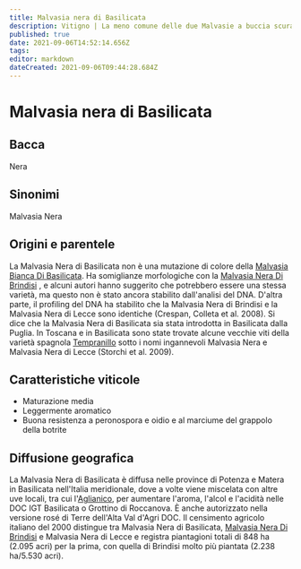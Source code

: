 ```yaml
---
title: Malvasia nera di Basilicata
description: Vitigno | La meno comune delle due Malvasie a buccia scura dell'Italia meridionale
published: true
date: 2021-09-06T14:52:14.656Z
tags: 
editor: markdown
dateCreated: 2021-09-06T09:44:28.684Z
---
```


# Malvasia nera di Basilicata

## Bacca
Nera
## Sinonimi
Malvasia Nera

## Origini e parentele
La Malvasia Nera di Basilicata non è una mutazione di colore della [Malvasia Bianca Di Basilicata](/vitigni/Italia/malvasia-bianca-di-basilicata). Ha somiglianze morfologiche con la [Malvasia Nera Di Brindisi](/vitigni/Italia/malvasia-nera-di-brindisi) , e alcuni autori hanno suggerito che potrebbero essere una stessa varietà, ma questo non è stato ancora stabilito dall'analisi del DNA. D'altra parte, il profiling del DNA ha stabilito che la Malvasia Nera di Brindisi e la Malvasia Nera di Lecce sono identiche (Crespan, Colleta et al. 2008). Si dice che la Malvasia Nera di Basilicata sia stata introdotta in Basilicata dalla Puglia. In Toscana e in Basilicata sono state trovate alcune vecchie viti della varietà spagnola [Tempranillo](/vitigni/Spagna/tempranillo) sotto i nomi ingannevoli Malvasia Nera e Malvasia Nera di Lecce (Storchi et al. 2009).

## Caratteristiche viticole
- Maturazione media
- Leggermente aromatico
- Buona resistenza a peronospora e oidio e al marciume del grappolo della botrite

## Diffusione geografica
La Malvasia Nera di Basilicata è diffusa nelle province di Potenza e Matera in Basilicata nell'Italia meridionale, dove a volte viene miscelata con altre uve locali, tra cui l'[Aglianico](/vitigni/Italia/aglianico), per aumentare l'aroma, l'alcol e l'acidità nelle DOC IGT Basilicata o Grottino di Roccanova. È anche autorizzato nella versione rosé di Terre dell'Alta Val d'Agri DOC. Il censimento agricolo italiano del 2000 distingue tra Malvasia Nera di Basilicata, [Malvasia Nera Di Brindisi](/vitigni/Italia/malvasia-nera-di-brindisi) e Malvasia Nera di Lecce e registra piantagioni totali di 848 ha (2.095 acri) per la prima, con quella di Brindisi molto più piantata (2.238 ha/5.530 acri).

